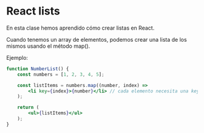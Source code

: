 # React lists
En esta clase hemos aprendido cómo crear listas en React.

Cuando tenemos un array de elementos, podemos crear una lista de los mismos usando el método map().

Ejemplo:
```jsx
function NumberList() {
    const numbers = [1, 2, 3, 4, 5];

    const listItems = numbers.map((number, index) =>
        <li key={index}>{number}</li> // cada elemento necesita una key única. En este caso usamos el índice del array, pero cuando sea posible es mejor usar un identificador único de cada elemento (por ejemplo, el id de la base de datos).
    );

    return (
        <ul>{listItems}</ul>
    );
}
```

